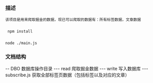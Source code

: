 ### 描述
    该项目是用来爬取掘金的数据，现已可以爬取的数据有：所有标签数据，文章数据
### 
```
 npm install
```
### 

```
node ./main.js
```

### 文档结构
-- DBO 数据库操作目录
--- read 爬取掘金数据
--- write 写入数据库
--- subscribe.js  获取全部标签页数据（包括标签以及对应的文章）
